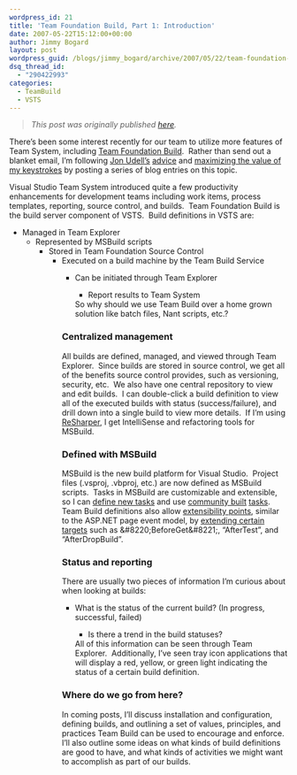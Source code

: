 ```yaml
---
wordpress_id: 21
title: 'Team Foundation Build, Part 1: Introduction'
date: 2007-05-22T15:12:00+00:00
author: Jimmy Bogard
layout: post
wordpress_guid: /blogs/jimmy_bogard/archive/2007/05/22/team-foundation-build-part-1-introduction.aspx
dsq_thread_id:
  - "290422993"
categories:
  - TeamBuild
  - VSTS
---
```

> _This post was originally published [here](http://grabbagoft.blogspot.com/2007/05/team-foundation-build-part-1.html)._

There&#8217;s been some interest recently for our team to utilize more features of Team System, including [Team Foundation Build](http://msdn2.microsoft.com/en-us/library/ms252495(VS.80).aspx).&nbsp; Rather than send out a blanket email, I&#8217;m following [Jon Udell&#8217;s](http://blog.jonudell.net/)&nbsp;[advice](http://blog.jonudell.net/2007/04/10/too-busy-to-blog-count-your-keystrokes/) and [maximizing the value of my keystrokes](http://blog.jonudell.net/2007/04/10/too-busy-to-blog-count-your-keystrokes/) by posting a series of blog entries on this topic.

Visual Studio Team System introduced quite a few productivity enhancements for development teams including work items, process templates, reporting, source control, and builds.&nbsp; Team Foundation Build is the build server component of VSTS.&nbsp; Build definitions in VSTS are:

  * Managed&nbsp;in Team Explorer 
      * Represented&nbsp;by MSBuild scripts 
          * Stored in Team Foundation Source Control 
              * Executed on a build machine by the Team Build Service 
                  * Can be initiated through Team Explorer 
                      * Report results to Team System</ul> 
                    So why should we use Team Build over a home grown solution like batch files, Nant scripts, etc.?
                    
                    ### Centralized management
                    
                    All builds are defined, managed, and viewed through Team Explorer.&nbsp; Since builds are stored in source control, we get all of the benefits source control provides, such as versioning, security, etc.&nbsp; We also have one central repository to view and edit builds.&nbsp; I can double-click a build definition to view all of the executed builds with status (success/failure), and drill down into a single build to view more details.&nbsp; If I&#8217;m using [ReSharper](http://www.jetbrains.com/resharper/), I get IntelliSense and refactoring tools for MSBuild.
                    
                    ### Defined with MSBuild
                    
                    MSBuild is the new build platform for Visual Studio.&nbsp; Project files (.vsproj, .vbproj, etc.) are now defined as MSBuild scripts.&nbsp; Tasks in MSBuild are customizable and extensible, so I can [define new tasks](http://msdn2.microsoft.com/en-us/library/t9883dzc(VS.80).aspx) and use [community built](http://www.codeplex.com/sdctasks) [tasks](http://msbuildtasks.tigris.org/).&nbsp; Team Build definitions also allow [extensibility points](http://msdn2.microsoft.com/en-us/library/ms400688(VS.80).aspx), similar to the ASP.NET page event model, by [extending certain targets](http://msdn2.microsoft.com/en-us/library/aa337604(VS.80).aspx) such as &#8220;BeforeGet&#8221;, &#8220;AfterTest&#8221;, and &#8220;AfterDropBuild&#8221;.
                    
                    ### Status and reporting
                    
                    There are usually two pieces of information I&#8217;m curious about when looking at builds:
                    
                      * What is the status of the current build? (In progress, successful, failed) 
                          * Is there a trend in the build statuses?</ul> 
                        All of this information can be seen through Team Explorer.&nbsp; Additionally, I&#8217;ve seen tray icon applications that will display a red, yellow, or green light indicating the status of a certain build definition.
                        
                        ### Where do we go from here?
                        
                        In coming posts, I&#8217;ll discuss installation and configuration, defining builds, and outlining a set of values, principles, and practices Team Build can be used to encourage and enforce.&nbsp; I&#8217;ll also outline some ideas on what kinds of build definitions are good to have, and what kinds of activities we might want to accomplish as part of our builds.